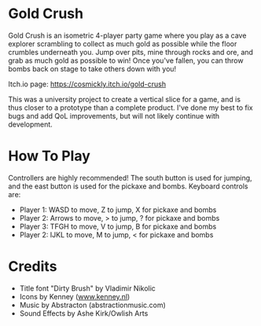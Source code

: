 # Gold Crush
Gold Crush is an isometric 4-player party game where you play as a cave explorer scrambling to collect as much gold as possible while the floor crumbles underneath you. Jump over pits, mine through rocks and ore, and grab as much gold as possible to win! Once you've fallen, you can throw bombs back on stage to take others down with you!

Itch.io page: https://cosmickly.itch.io/gold-crush

This was a university project to create a vertical slice for a game, and is thus closer to a prototype than a complete product. I've done my best to fix bugs and add QoL improvements, but will not likely continue with development.

# How To Play

Controllers are highly recommended! The south button is used for jumping, and the east button is used for the pickaxe and bombs. Keyboard controls are:
- Player 1: WASD to move, Z to jump, X for pickaxe and bombs
- Player 2: Arrows to move, > to jump, ? for pickaxe and bombs
- Player 3: TFGH to move, V to jump, B for pickaxe and bombs
- Player 2: IJKL to move, M to jump, < for pickaxe and bombs 
    
# Credits
- Title font "Dirty Brush" by Vladimir Nikolic
- Icons by Kenney (www.kenney.nl)
- Music by Abstracton (abstractionmusic.com)
- Sound Effects by Ashe Kirk/Owlish Arts
